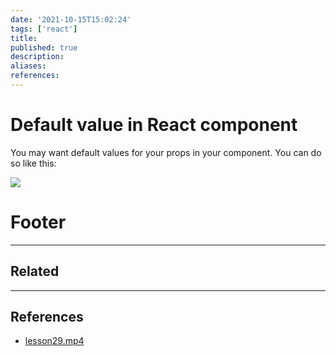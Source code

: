 ```yaml
---
date: '2021-10-15T15:02:24'
tags: ['react']
title: 
published: true
description:
aliases:
references:
---
```


# Default value in React component

You may want default values for your props in your component. You can do so like this:

![](CleanShot-2021-10-15-at-15.01.52@2x.png)

# Footer

---
## Related

---

## References
- [lesson29.mp4](hook://file/4V9vKVWNr?p=RXBpY1JlYWN0IC0gRXBpYyBSZWFjdCBQcm8vMi4gUmVhY3QgRnVuZGFtZW50YWxzICs=&n=lesson29%2Emp4)